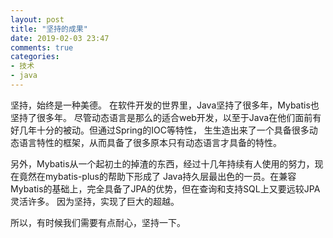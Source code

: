 ```yaml
---
layout: post
title: "坚持的成果"
date: 2019-02-03 23:47
comments: true
categories: 
- 技术
- java
---
```


坚持，始终是一种美德。
在软件开发的世界里，Java坚持了很多年，Mybatis也坚持了很多年。
尽管动态语言是那么的适合web开发，以至于Java在他们面前有好几年十分的被动。但通过Spring的IOC等特性，
生生造出来了一个具备很多动态语言特性的框架，从而具备了很多原本只有动态语言才具备的特性。

另外，Mybatis从一个起初土的掉渣的东西，经过十几年持续有人使用的努力，现在竟然在mybatis-plus的帮助下形成了
Java持久层最出色的一员。在兼容Mybatis的基础上，完全具备了JPA的优势，但在查询和支持SQL上又要远较JPA灵活许多。
因为坚持，实现了巨大的超越。

所以，有时候我们需要有点耐心，坚持一下。
